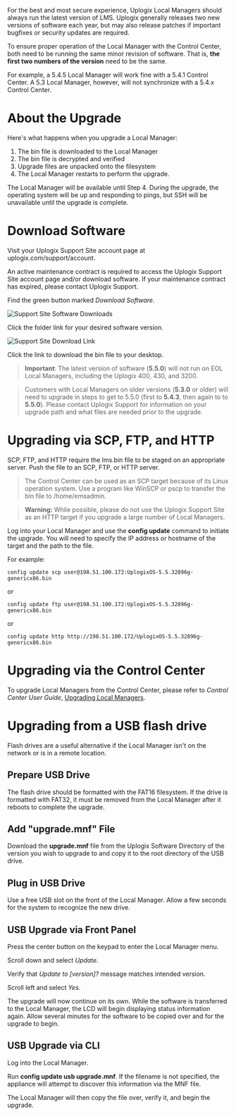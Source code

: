 <!-- 5.4 -->

For the best and most secure experience, Uplogix Local Managers should always run the latest version of LMS. Uplogix generally releases two new versions of software each year, but may also release patches if important bugfixes or security updates are required.

To ensure proper operation of the Local Manager with the Control Center, both need to be running the same minor revision of software. That is, **the first two numbers of the version** need to be the same.

For example, a 5.4.5 Local Manager will work fine with a 5.4.1 Control Center. A 5.3 Local Manager, however, will not synchronize with a 5.4.x Control Center.

# About the Upgrade

Here's what happens when you upgrade a Local Manager:

1. The bin file is downloaded to the Local Manager
2. The bin file is decrypted and verified
3. Upgrade files are unpacked onto the filesystem
4. The Local Manager restarts to perform the upgrade.

The Local Manager will be available until Step 4. During the upgrade, the operating system will be up and responding to pings, but SSH will be unavailable until the upgrade is complete.

# Download Software

Visit your Uplogix Support Site account page at uplogix.com/support/account.

<div class='warning' />An active maintenance contract is required to access the Uplogix Support Site account page and/or download software. If your maintenance contract has expired, please contact Uplogix Support.</div>

Find the green button marked *Download Software*.

![Support Site Software Downloads](http://uplogix.com/support/docs/img/lm-user-guide/software_downloads2.png)

Click the folder link for your desired software version.

![Support Site Download Link](http://uplogix.com/support/docs/img/lm-user-guide/software_downloads3.png)

Click the link to download the bin file to your desktop.

> **Important**: The latest version of software (**5.5.0**) will not run on EOL Local Managers, including the Uplogix 400, 430, and 3200.

> Customers with Local Managers on older versions (**5.3.0** or older) will need to upgrade in steps to get to 5.5.0 (first to **5.4.3**, then again to to **5.5.0**). Please contact Uplogix Support for information on your upgrade path and what files are needed prior to the upgrade.


# Upgrading via SCP, FTP, and HTTP

SCP, FTP, and HTTP require the lms.bin file to be staged on an appropriate server. Push the file to an SCP, FTP, or HTTP server.

> The Control Center can be used as an SCP target because of its Linux operation system. Use a program like WinSCP or pscp to transfer the bin file to /home/emsadmin.



> **Warning:** While possible, please do not use the Uplogix Support Site as an HTTP target if you upgrade a large number of Local Managers.</div>

Log into your Local Manager and use the **config update** command to initiate the upgrade. You will need to specify the IP address or hostname of the target and the path to the file.

For example:

```
config update scp user@198.51.100.172:UplogixOS-5.5.32896g-genericx86.bin
```

or


```
config update ftp user@198.51.100.172:UplogixOS-5.5.32896g-genericx86.bin
```

or

```
config update http http://198.51.100.172/UplogixOS-5.5.32896g-genericx86.bin
```

# Upgrading via the Control Center

To upgrade Local Managers from the Control Center, please refer to *Control Center User Guide*, [Upgrading Local Managers](http://uplogix.com/docs/control-center-user-guide/managing-deployment/upgrading-local-managers).

# Upgrading from a USB flash drive

Flash drives are a useful alternative if the Local Manager isn't on the network or is in a remote location.

## Prepare USB Drive

The flash drive should be formatted with the FAT16 filesystem. If the drive is formatted with FAT32, it must be removed from the Local Manager after it reboots to complete the upgrade.

## Add "upgrade.mnf" File

Download the **upgrade.mnf** file from the Uplogix Software Directory of the version you wish to upgrade to and copy it to the root directory of the USB drive.

## Plug in USB Drive

Use a free USB slot on the front of the Local Manager. Allow a few seconds for the system to recognize the new drive.

## USB Upgrade via Front Panel

Press the center button on the keypad to enter the Local Manager menu.

Scroll down and select *Update*.

Verify that *Update to [version]?* message matches intended version.

Scroll left and select *Yes*.

The upgrade will now continue on its own. While the software is transferred to the Local Manager, the LCD will begin displaying status information again. Allow several minutes for the software to be copied over and for the upgrade to begin.

## USB Upgrade via CLI

Log into the Local Manager.

Run **config update usb upgrade.mnf**. If the filename is not specified, the appliance will attempt to discover this information via the MNF file.

The Local Manager will then copy the file over, verify it, and begin the upgrade.